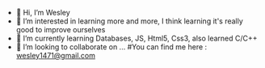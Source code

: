 - 👋 Hi, I’m Wesley
- 👀 I’m interested in learning more and more, I think learning it's really good to improve ourselves
- 🌱 I’m currently learning Databases, JS, Html5, Css3, also learned C/C++
- 💞️ I’m looking to collaborate on ...
#You can find me here : wesley1471@gmail.com

<!---
wesley1471/wesley1471 is a ✨ special ✨ repository because its `README.md` (this file) appears on your GitHub profile.
You can click the Preview link to take a look at your changes.
--->
